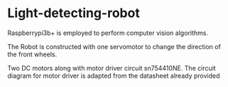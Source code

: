 # Light-detecting-robot
Raspberrypi3b+ is employed to perform computer vision algorithms. 

The Robot is constructed with one servomotor to change the direction of the front wheels.

Two DC motors along with motor driver circuit sn754410NE. The circuit diagram for motor driver is adapted from the datasheet already provided

